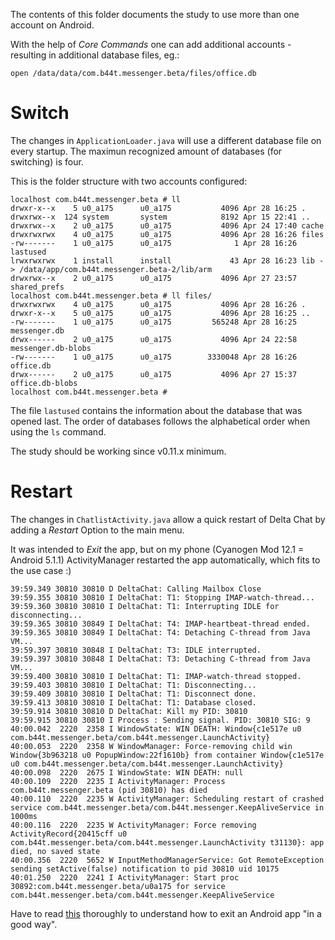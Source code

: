 The contents of this folder documents the study to use more than one account on Android.

With the help of _Core Commands_ one can add additional accounts - resulting in additional database files, eg.:

```
open /data/data/com.b44t.messenger.beta/files/office.db
```

# Switch

The changes in `ApplicationLoader.java` will use a different database file on every startup.
The maximun recognized amount of databases (for switching) is four.

This is the folder structure with two accounts configured:

```
localhost com.b44t.messenger.beta # ll
drwxr-x--x    5 u0_a175      u0_a175           4096 Apr 28 16:25 .
drwxrwx--x  124 system       system            8192 Apr 15 22:41 ..
drwxrwx--x    2 u0_a175      u0_a175           4096 Apr 24 17:40 cache
drwxrwxrwx    4 u0_a175      u0_a175           4096 Apr 28 16:26 files
-rw-------    1 u0_a175      u0_a175              1 Apr 28 16:26 lastused
lrwxrwxrwx    1 install      install             43 Apr 28 16:23 lib -> /data/app/com.b44t.messenger.beta-2/lib/arm
drwxrwx--x    2 u0_a175      u0_a175           4096 Apr 27 23:57 shared_prefs
localhost com.b44t.messenger.beta # ll files/
drwxrwxrwx    4 u0_a175      u0_a175           4096 Apr 28 16:26 .
drwxr-x--x    5 u0_a175      u0_a175           4096 Apr 28 16:25 ..
-rw-------    1 u0_a175      u0_a175         565248 Apr 28 16:25 messenger.db
drwx------    2 u0_a175      u0_a175           4096 Apr 24 22:58 messenger.db-blobs
-rw-------    1 u0_a175      u0_a175        3330048 Apr 28 16:26 office.db
drwx------    2 u0_a175      u0_a175           4096 Apr 27 15:37 office.db-blobs
localhost com.b44t.messenger.beta #
```

The file `lastused` contains the information about the database that was opened last.
The order of databases follows the alphabetical order when using the `ls` command.

The study should be working since v0.11.x minimum.

# Restart

The changes in `ChatlistActivity.java` allow a quick restart of Delta Chat by adding a _Restart_ Option to the main menu.

It was intended to _Exit_ the app, but on my phone (Cyanogen Mod 12.1 = Android 5.1.1) ActivityManager restarted the app automatically, which fits to the use case :)

```
39:59.349 30810 30810 D DeltaChat: Calling Mailbox Close
39:59.355 30810 30810 I DeltaChat: T1: Stopping IMAP-watch-thread...
39:59.360 30810 30810 I DeltaChat: T1: Interrupting IDLE for disconnecting...
39:59.365 30810 30849 I DeltaChat: T4: IMAP-heartbeat-thread ended.
39:59.365 30810 30849 I DeltaChat: T4: Detaching C-thread from Java VM...
39:59.397 30810 30848 I DeltaChat: T3: IDLE interrupted.
39:59.397 30810 30848 I DeltaChat: T3: Detaching C-thread from Java VM...
39:59.400 30810 30810 I DeltaChat: T1: IMAP-watch-thread stopped.
39:59.403 30810 30810 I DeltaChat: T1: Disconnecting...
39:59.409 30810 30810 I DeltaChat: T1: Disconnect done.
39:59.413 30810 30810 I DeltaChat: T1: Database closed.
39:59.914 30810 30810 D DeltaChat: Kill my PID: 30810
39:59.915 30810 30810 I Process : Sending signal. PID: 30810 SIG: 9
40:00.042  2220  2358 I WindowState: WIN DEATH: Window{c1e517e u0 com.b44t.messenger.beta/com.b44t.messenger.LaunchActivity}
40:00.053  2220  2358 W WindowManager: Force-removing child win Window{3b963218 u0 PopupWindow:22f1610b} from container Window{c1e517e u0 com.b44t.messenger.beta/com.b44t.messenger.LaunchActivity}
40:00.098  2220  2675 I WindowState: WIN DEATH: null
40:00.109  2220  2235 I ActivityManager: Process com.b44t.messenger.beta (pid 30810) has died
40:00.110  2220  2235 W ActivityManager: Scheduling restart of crashed service com.b44t.messenger.beta/com.b44t.messenger.KeepAliveService in 1000ms
40:00.116  2220  2235 W ActivityManager: Force removing ActivityRecord{20415cff u0 com.b44t.messenger.beta/com.b44t.messenger.LaunchActivity t31130}: app died, no saved state
40:00.356  2220  5652 W InputMethodManagerService: Got RemoteException sending setActive(false) notification to pid 30810 uid 10175
40:01.250  2220  2241 I ActivityManager: Start proc 30892:com.b44t.messenger.beta/u0a175 for service com.b44t.messenger.beta/com.b44t.messenger.KeepAliveService
```

Have to read [this](https://stackoverflow.com/questions/2033914/is-quitting-an-application-frowned-upon) thoroughly to understand how to exit an Android app "in a good way".
